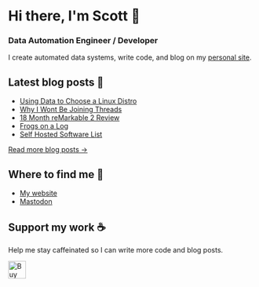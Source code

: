 # Hi there, I'm Scott 👋
### Data Automation Engineer / Developer
I create automated data systems, write code, and blog on my [personal site](https://scottk.mba/).

## Latest blog posts 📝
<!-- BLOG-POST-LIST:START -->
- [Using Data to Choose a Linux Distro](http://scottk.mba/linux-poll/)
- [Why I Wont Be Joining Threads](http://scottk.mba/why-i-wont-be-joining-threads/)
- [18 Month reMarkable 2 Review](http://scottk.mba/remarkable-2/)
- [Frogs on a Log](http://scottk.mba/frogs-on-a-log/)
- [Self Hosted Software List](http://scottk.mba/self-hosted/)
<!-- BLOG-POST-LIST:END -->
[Read more blog posts ->](https://scottk.mba/blog/)

## Where to find me 📍

- [My website](https://scottk.mba/)
- [Mastodon](https://fosstodon.org/@scoknig)

## Support my work ☕️
Help me stay caffeinated so I can write more code and blog posts. 

<a href='https://ko-fi.com/U7U8N02ZR' target='_blank'><img height='36' style='border:0px;height:36px;' src='https://storage.ko-fi.com/cdn/kofi3.png?v=3' border='0' alt='Buy Me a Coffee at ko-fi.com' /></a>
